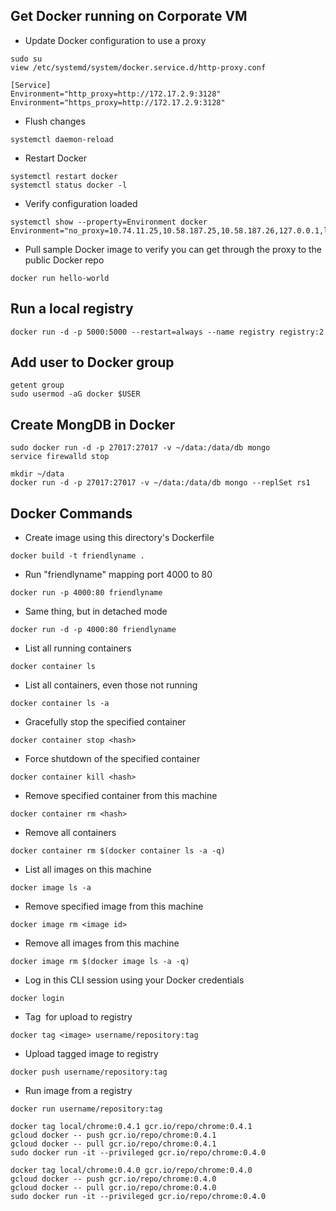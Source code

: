 ## Get Docker running on Corporate VM
- Update Docker configuration to use a proxy
~~~~
sudo su
view /etc/systemd/system/docker.service.d/http-proxy.conf

[Service]
Environment="http_proxy=http://172.17.2.9:3128"
Environment="https_proxy=http://172.17.2.9:3128"
~~~~
- Flush changes
~~~~ 
systemctl daemon-reload
~~~~
- Restart Docker 
~~~~
systemctl restart docker
systemctl status docker -l
~~~~
- Verify configuration loaded
~~~~
systemctl show --property=Environment docker
Environment="no_proxy=10.74.11.25,10.58.187.25,10.58.187.26,127.0.0.1,localhost,vradev00197.africa.net"
~~~~
- Pull sample Docker image to verify you can get through the proxy to the public Docker repo
~~~~
docker run hello-world
~~~~

## Run a local registry
~~~~
docker run -d -p 5000:5000 --restart=always --name registry registry:2
~~~~

## Add user to Docker group
~~~~
getent group
sudo usermod -aG docker $USER 
~~~~

## Create MongDB in Docker
~~~~
sudo docker run -d -p 27017:27017 -v ~/data:/data/db mongo
service firewalld stop

mkdir ~/data
docker run -d -p 27017:27017 -v ~/data:/data/db mongo --replSet rs1
~~~~

## Docker Commands
- Create image using this directory's Dockerfile
~~~~
docker build -t friendlyname .  
~~~~
- Run "friendlyname" mapping port 4000 to 80
~~~~
docker run -p 4000:80 friendlyname  	
~~~~
- Same thing, but in detached mode
~~~~
docker run -d -p 4000:80 friendlyname       
~~~~
- List all running containers
~~~~
docker container ls
~~~~
- List all containers, even those not running
~~~~
docker container ls -a          
~~~~
- Gracefully stop the specified container
~~~~
docker container stop <hash>    
~~~~
- Force shutdown of the specified container
~~~~
docker container kill <hash>    			
~~~~
- Remove specified container from this machine
~~~~
docker container rm <hash>
~~~~
- Remove all containers
~~~~
docker container rm $(docker container ls -a -q)    
~~~~
- List all images on this machine
~~~~
docker image ls -a  
~~~~
- Remove specified image from this machine
~~~~
docker image rm <image id>      
~~~~
- Remove all images from this machine
~~~~
docker image rm $(docker image ls -a -q)   		
~~~~
- Log in this CLI session using your Docker credentials
~~~~
docker login           
~~~~
- Tag <image> for upload to registry
~~~~
docker tag <image> username/repository:tag
~~~~
- Upload tagged image to registry
~~~~
docker push username/repository:tag          
~~~~
- Run image from a registry
~~~~
docker run username/repository:tag         
~~~~
~~~~
docker tag local/chrome:0.4.1 gcr.io/repo/chrome:0.4.1
gcloud docker -- push gcr.io/repo/chrome:0.4.1
gcloud docker -- pull gcr.io/repo/chrome:0.4.1
sudo docker run -it --privileged gcr.io/repo/chrome:0.4.0
~~~~
~~~~
docker tag local/chrome:0.4.0 gcr.io/repo/chrome:0.4.0
gcloud docker -- push gcr.io/repo/chrome:0.4.0
gcloud docker -- pull gcr.io/repo/chrome:0.4.0
sudo docker run -it --privileged gcr.io/repo/chrome:0.4.0 
~~~~